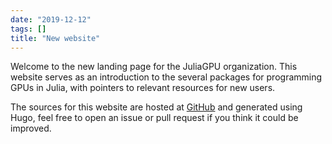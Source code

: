 ```yaml
---
date: "2019-12-12"
tags: []
title: "New website"
---
```


Welcome to the new landing page for the JuliaGPU organization. This website serves as an
introduction to the several packages for programming GPUs in Julia, with pointers to
relevant resources for new users.

The sources for this website are hosted at
[GitHub](https://github.com/JuliaGPU/juliagpu.org) and generated using Hugo, feel free to
open an issue or pull request if you think it could be improved.
